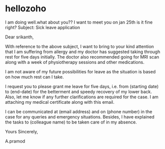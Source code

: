 # hellozoho
I am doing well.what about you??
I want to meet you on jan 25th is it fine right?
Subject: Sick leave application

Dear srikanth,

With reference to the above subject, I want to bring to your kind attention that I am suffering from allergy and my doctor has suggested taking through rest for five days initially. The doctor also recommended going for MRI scan along with a week of physiotherapy sessions and other medications.

I am not aware of my future possibilities for leave as the situation is based on how much rest can I take. 

I request you to please grant me leave for five days, i.e. from (starting date) to (end-date) for the betterment and speedy recovery of my lower back. Also, let me know if any further clarifications are required for the case. I am attaching my medical certificate along with this email.

I can be communicated at (email address) and on (phone number) in the case for any queries and emergency situations. Besides, I have explained the tasks to (colleague name) to be taken care of in my absence.

Yours Sincerely,

A.pramod

